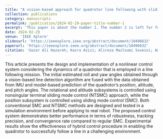 ```yaml
---
title: "A vision-based approach for quadrotor line following with sliding mode controller"
collection: publications
category: manuscripts
permalink: /publication/2024-02-29-paper-title-number-1
excerpt: 'This paper is about the number 1. The number 2 is left for future work.'
date: 2024-02-29
venue: 'IEEE Xplore'
slidesurl: 'https://ieeexplore.ieee.org/abstract/document/10496632'
paperurl: 'https://ieeexplore.ieee.org/abstract/document/10496632'
citation: 'Gozar Ali Hazareh; Kasra Azizi; Alireza Mazloumi Soveini; AmirMohammad Nouri; Mohammad Norouzi.'
---
```


This article presents the design and implementation of a nonlinear control system considering the dynamics of a quadrotor that is employed in a line following mission. The initial estimated roll and yaw angles obtained through a vision-based line detection algorithm are fused with the data obtained from IMU and model-based prediction of the quadrotor’s position, altitude, and pitch angles. The rotational and altitude subsystems is controlled using nonsingular terminal sliding mode control (NTSMC) approach, while the position subsystem is controlled using sliding mode control (SMC). Both conventional SMC and NTSMC methods are designed and tested in a simulation environment before applying to real robot. The proposed control system demonstrates better performance in terms of robustness, tracking precision, and convergence rate compared to regular SMC. Experimental results show the effectiveness of hybrid control procedure in enabling the quadrotor to successfully follow a line in a challenging environment.
